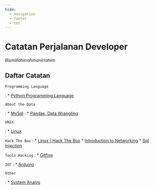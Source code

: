 ```yaml
---
hide:
  - navigation
  - footer
  - toc
---
```

# Catatan Perjalanan Developer
*Bismillahirrahmanirrahim*

## Daftar Catatan
`Programming Language`

:    * [Python Programming Language](Programming%20Language/Python/index.md)

`About the Data`

:    *  [MySql](DBMS/Catatan%20MySql/index.md)
:    *  [Pandas, Data Wrangling](All%20Bout%20Data/Data%20Wrangling/01.%20Index.md)


`UNIX`

:   *   [Linux](Technology/Catatan%20Linux%20Bible/index.md)


`Hack The Box`
:   *   [Linux | Hack The Box](Hack%20The%20Box/Catatan%20Linux%20HTB/index.md)
    *   [Introduction to Networking](Hack%20The%20Box/Introduction%20to%20Networking/01.%20Network%20Structure.md)
    *   [Sql Injection](Hack%20The%20Box/Sql%20Injection/01.%20Index.md)

`Tools Hacking`
:   *   [Gitfive](Hacking/Tools/Gitfive/01.%20Index.md)


`IOT`
:   *   [Arduino](Technology/Catatan%20Arduino/index.md)

`Other`

:   *   [System Analys](Technology/Catatan%20System%20Analys/index.md)  

<!-- `Agama`

:   *   [Wabah & Penyakit Ujian dari Allah](Deen/Catatan%20Bunda/index.md)s -->